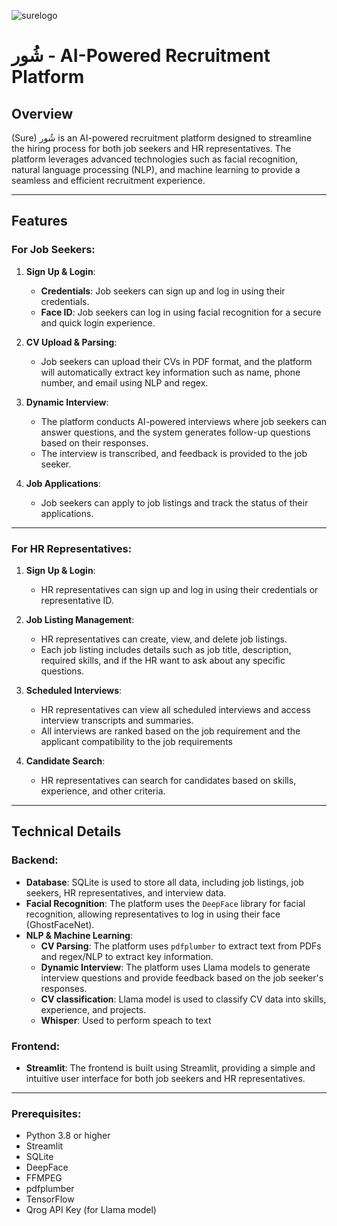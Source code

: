 ![surelogo](https://github.com/user-attachments/assets/beba74e4-1db3-4d4c-8930-f05531999962)

# شُور - AI-Powered Recruitment Platform

## Overview

(Sure) شُور
is an AI-powered recruitment platform designed to streamline the hiring process for both job seekers and HR representatives. The platform leverages advanced technologies such as facial recognition, natural language processing (NLP), and machine learning to provide a seamless and efficient recruitment experience.

---

## Features

### For Job Seekers:
1. **Sign Up & Login**:
   - **Credentials**: Job seekers can sign up and log in using their credentials.
   - **Face ID**: Job seekers can log in using facial recognition for a secure and quick login experience.

2. **CV Upload & Parsing**:
   - Job seekers can upload their CVs in PDF format, and the platform will automatically extract key information such as name, phone number, and email using NLP and regex.

3. **Dynamic Interview**:
   - The platform conducts AI-powered interviews where job seekers can answer questions, and the system generates follow-up questions based on their responses.
   - The interview is transcribed, and feedback is provided to the job seeker.

4. **Job Applications**:
   - Job seekers can apply to job listings and track the status of their applications.

---

### For HR Representatives:
1. **Sign Up & Login**:
   - HR representatives can sign up and log in using their credentials or representative ID.

2. **Job Listing Management**:
   - HR representatives can create, view, and delete job listings.
   - Each job listing includes details such as job title, description, required skills, and if the HR want to ask about any specific questions.
    

3. **Scheduled Interviews**:
   - HR representatives can view all scheduled interviews and access interview transcripts and summaries.
   - All interviews are ranked based on the job requirement and the applicant compatibility to the job requirements

4. **Candidate Search**:
   - HR representatives can search for candidates based on skills, experience, and other criteria.

---

## Technical Details

### Backend:
- **Database**: SQLite is used to store all data, including job listings, job seekers, HR representatives, and interview data.
- **Facial Recognition**: The platform uses the `DeepFace` library for facial recognition, allowing representatives to log in using their face (GhostFaceNet).
- **NLP & Machine Learning**:
  - **CV Parsing**: The platform uses `pdfplumber` to extract text from PDFs and regex/NLP to extract key information.
  - **Dynamic Interview**: The platform uses Llama models to generate interview questions and provide feedback based on the job seeker's responses.
  - **CV classification**: Llama model is used to classify CV data into skills, experience, and projects.
  - **Whisper**: Used to perform speach to text 

### Frontend:
- **Streamlit**: The frontend is built using Streamlit, providing a simple and intuitive user interface for both job seekers and HR representatives.

---


### Prerequisites:
- Python 3.8 or higher
- Streamlit
- SQLite
- DeepFace
- FFMPEG
- pdfplumber
- TensorFlow
- Qrog API Key (for Llama model)
